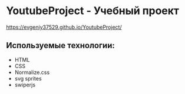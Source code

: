 # YoutubeProject - Учебный проект
https://evgeniy37529.github.io/YoutubeProject/
## Используемые технологии:
- HTML
- CSS
- Normalize.css
- svg sprites
- swiperjs
